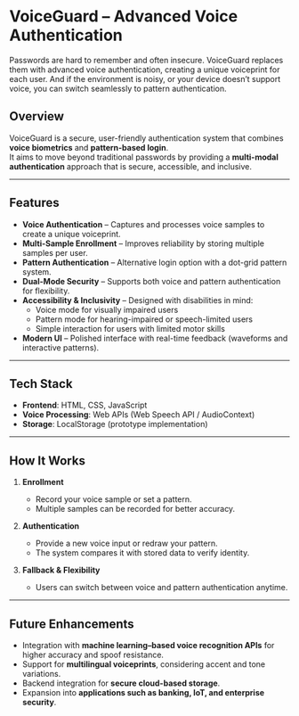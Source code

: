 # VoiceGuard – Advanced Voice Authentication
Passwords are hard to remember and often insecure. VoiceGuard replaces them with advanced voice authentication, creating a unique voiceprint for each user. And if the environment is noisy, or your device doesn’t support voice, you can switch seamlessly to pattern authentication.

## Overview
VoiceGuard is a secure, user-friendly authentication system that combines **voice biometrics** and **pattern-based login**.  
It aims to move beyond traditional passwords by providing a **multi-modal authentication** approach that is secure, accessible, and inclusive.

---

## Features
- **Voice Authentication** – Captures and processes voice samples to create a unique voiceprint.  
- **Multi-Sample Enrollment** – Improves reliability by storing multiple samples per user.  
- **Pattern Authentication** – Alternative login option with a dot-grid pattern system.  
- **Dual-Mode Security** – Supports both voice and pattern authentication for flexibility.  
- **Accessibility & Inclusivity** – Designed with disabilities in mind:  
  - Voice mode for visually impaired users  
  - Pattern mode for hearing-impaired or speech-limited users  
  - Simple interaction for users with limited motor skills   
- **Modern UI** – Polished interface with real-time feedback (waveforms and interactive patterns).  

---

## Tech Stack
- **Frontend**: HTML, CSS, JavaScript  
- **Voice Processing**: Web APIs (Web Speech API / AudioContext)  
- **Storage**: LocalStorage (prototype implementation)  

---

## How It Works
1. **Enrollment**  
   - Record your voice sample or set a pattern.  
   - Multiple samples can be recorded for better accuracy.  

2. **Authentication**  
   - Provide a new voice input or redraw your pattern.  
   - The system compares it with stored data to verify identity.  

3. **Fallback & Flexibility**  
   - Users can switch between voice and pattern authentication anytime.  

---

## Future Enhancements
- Integration with **machine learning–based voice recognition APIs** for higher accuracy and spoof resistance.  
- Support for **multilingual voiceprints**, considering accent and tone variations.  
- Backend integration for **secure cloud-based storage**.  
- Expansion into **applications such as banking, IoT, and enterprise security**.  

